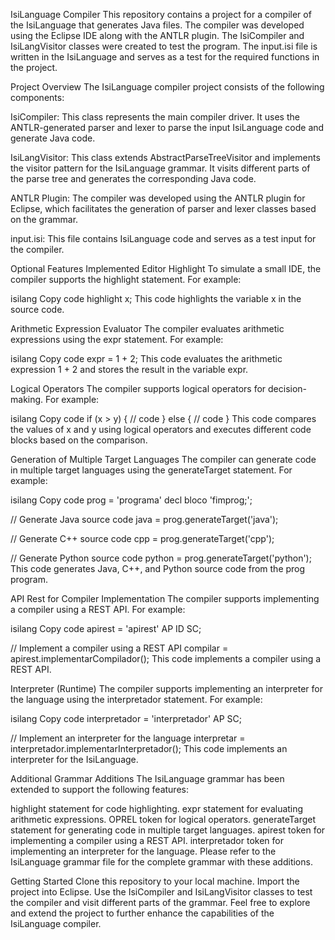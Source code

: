 
IsiLanguage Compiler
This repository contains a project for a compiler of the IsiLanguage that generates Java files. The compiler was developed using the Eclipse IDE along with the ANTLR plugin. The IsiCompiler and IsiLangVisitor classes were created to test the program. The input.isi file is written in the IsiLanguage and serves as a test for the required functions in the project.

Project Overview
The IsiLanguage compiler project consists of the following components:

IsiCompiler: This class represents the main compiler driver. It uses the ANTLR-generated parser and lexer to parse the input IsiLanguage code and generate Java code.

IsiLangVisitor: This class extends AbstractParseTreeVisitor and implements the visitor pattern for the IsiLanguage grammar. It visits different parts of the parse tree and generates the corresponding Java code.

ANTLR Plugin: The compiler was developed using the ANTLR plugin for Eclipse, which facilitates the generation of parser and lexer classes based on the grammar.

input.isi: This file contains IsiLanguage code and serves as a test input for the compiler.

Optional Features Implemented
Editor Highlight
To simulate a small IDE, the compiler supports the highlight statement. For example:

isilang
Copy code
highlight x;
This code highlights the variable x in the source code.

Arithmetic Expression Evaluator
The compiler evaluates arithmetic expressions using the expr statement. For example:

isilang
Copy code
expr = 1 + 2;
This code evaluates the arithmetic expression 1 + 2 and stores the result in the variable expr.

Logical Operators
The compiler supports logical operators for decision-making. For example:

isilang
Copy code
if (x > y) {
    // code
} else {
    // code
}
This code compares the values of x and y using logical operators and executes different code blocks based on the comparison.

Generation of Multiple Target Languages
The compiler can generate code in multiple target languages using the generateTarget statement. For example:

isilang
Copy code
prog = 'programa' decl bloco 'fimprog;';

// Generate Java source code
java = prog.generateTarget('java');

// Generate C++ source code
cpp = prog.generateTarget('cpp');

// Generate Python source code
python = prog.generateTarget('python');
This code generates Java, C++, and Python source code from the prog program.

API Rest for Compiler Implementation
The compiler supports implementing a compiler using a REST API. For example:

isilang
Copy code
apirest = 'apirest' AP ID SC;

// Implement a compiler using a REST API
compilar = apirest.implementarCompilador();
This code implements a compiler using a REST API.

Interpreter (Runtime)
The compiler supports implementing an interpreter for the language using the interpretador statement. For example:

isilang
Copy code
interpretador = 'interpretador' AP SC;

// Implement an interpreter for the language
interpretar = interpretador.implementarInterpretador();
This code implements an interpreter for the IsiLanguage.

Additional Grammar Additions
The IsiLanguage grammar has been extended to support the following features:

highlight statement for code highlighting.
expr statement for evaluating arithmetic expressions.
OPREL token for logical operators.
generateTarget statement for generating code in multiple target languages.
apirest token for implementing a compiler using a REST API.
interpretador token for implementing an interpreter for the language.
Please refer to the IsiLanguage grammar file for the complete grammar with these additions.

Getting Started
Clone this repository to your local machine.
Import the project into Eclipse.
Use the IsiCompiler and IsiLangVisitor classes to test the compiler and visit different parts of the grammar.
Feel free to explore and extend the project to further enhance the capabilities of the IsiLanguage compiler.
